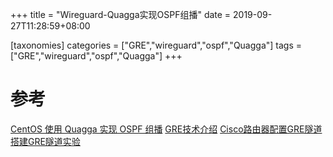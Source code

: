 +++
title = "Wireguard-Quagga实现OSPF组播"
date =  2019-09-27T11:28:59+08:00

[taxonomies]
categories = ["GRE","wireguard","ospf","Quagga"]
tags = ["GRE","wireguard","ospf","Quagga"]
+++



# 参考
[CentOS 使用 Quagga 实现 OSPF 组播](https://kotori.net/2019/03/14/centos-%e4%bd%bf%e7%94%a8-quagga-%e5%ae%9e%e7%8e%b0-ospf-%e7%bb%84%e6%92%ad/)
[GRE技术介绍](http://www.h3c.com/cn/d_200805/605933_30003_0.htm)
[Cisco路由器配置GRE隧道](http://www.jdccie.com/?p=3061)
[搭建GRE隧道实验](https://www.sdnlab.com/gre-tunnel-experiment/)



